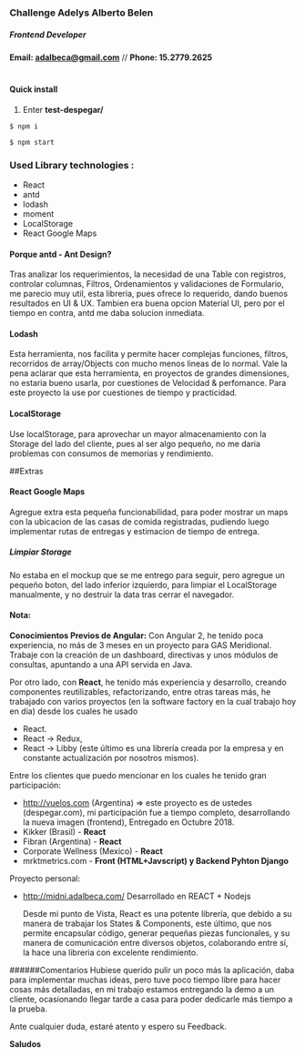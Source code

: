 ### Challenge Adelys Alberto Belen
##### Frontend Developer
**Email: adalbeca@gmail.com** // **Phone: 15.2779.2625** 
#

#### Quick install
1) Enter **test-despegar/**
```console
$ npm i
```

```console
$ npm start
```

### Used Library technologies :
* React
* antd
* lodash
* moment
* LocalStorage
* React Google Maps

#### Porque antd - Ant Design?
Tras analizar los requerimientos, la necesidad de una Table con registros, controlar columnas, Filtros, Ordenamientos y validaciones de Formulario, me parecio muy util, esta libreria, pues ofrece lo requerido, dando buenos resultados en UI & UX.
Tambien era buena opcion Material UI, pero por el tiempo en contra, antd me daba solucion inmediata. 

#### Lodash
Esta herramienta, nos facilita y permite hacer complejas funciones, filtros, recorridos de array/Objects con mucho menos lineas de lo normal. 
Vale la pena aclarar que esta herramienta, en proyectos de grandes dimensiones, no estaria bueno usarla, por cuestiones de Velocidad & perfomance. Para este proyecto la use por cuestiones de tiempo y practicidad.

#### LocalStorage
Use localStorage, para aprovechar un mayor almacenamiento con la Storage del lado del cliente, pues al ser algo pequeño, no me daria problemas con consumos de memorias y rendimiento.   


##Extras
#### React Google Maps
Agregue extra esta pequeña funcionabilidad, para poder mostrar un maps con la ubicacion de las casas de comida registradas, pudiendo luego implementar rutas de entregas y estimacion de tiempo de entrega.

##### Limpiar Storage
No estaba en el mockup que se me entrego para seguir, pero agregue un pequeño boton, del lado inferior izquierdo, para limpiar el LocalStorage manualmente, y no destruir la data tras cerrar el navegador. 


#### Nota:
**Conocimientos Previos de Angular:**
Con Angular 2, he tenido poca experiencia, no más de 3 meses en un proyecto para GAS Meridional.
Trabaje con la creación de un dashboard, directivas y unos módulos de consultas, apuntando a una API servida en Java.

Por otro lado, con **React**, he tenido más experiencia y desarrollo, creando componentes reutilizables, refactorizando, entre otras tareas más, he trabajado con varios proyectos (en la software factory en la cual trabajo hoy en día) desde los cuales he usado
* React.
* React -> Redux,
* React -> Libby (este último es una librería creada por la empresa y en constante actualización por nosotros mismos).

Entre los clientes que puedo mencionar en los cuales he tenido gran participación:

* http://vuelos.com (Argentina) => este proyecto es de ustedes (despegar.com), mi participación fue a tiempo completo, desarrollando la nueva imagen (frontend), Entregado en Octubre 2018. 
* Kikker (Brasil) - **React**
* Fibran (Argentina) - **React**
* Corporate Wellness (Mexico) - **React**
* mrktmetrics.com - **Front (HTML+Javscript) y Backend Pyhton Django**

Proyecto personal:
* http://midni.adalbeca.com/
Desarrollado en REACT + Nodejs

  Desde mi punto de Vista, React es una potente librería, que debido a su manera de trabajar los States & Components, este último, que nos permite encapsular código, generar pequeñas piezas funcionales, y su manera de comunicación entre diversos objetos, colaborando entre sí, la hace una libreria con excelente rendimiento.  
 
 
######Comentarios
Hubiese querido pulir un poco más la aplicación, daba para implementar muchas ideas, pero tuve poco tiempo libre para hacer cosas más detalladas, en mi trabajo estamos entregando la demo a un cliente, ocasionando llegar tarde a casa para poder dedicarle más tiempo a la prueba.

Ante cualquier duda, estaré atento y espero su Feedback.

**Saludos**


